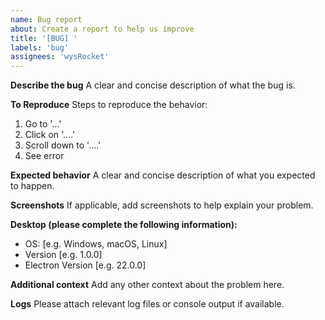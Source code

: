 ```yaml
---
name: Bug report
about: Create a report to help us improve
title: '[BUG] '
labels: 'bug'
assignees: 'wysRocket'
---
```


**Describe the bug**
A clear and concise description of what the bug is.

**To Reproduce**
Steps to reproduce the behavior:

1. Go to '...'
2. Click on '....'
3. Scroll down to '....'
4. See error

**Expected behavior**
A clear and concise description of what you expected to happen.

**Screenshots**
If applicable, add screenshots to help explain your problem.

**Desktop (please complete the following information):**

- OS: [e.g. Windows, macOS, Linux]
- Version [e.g. 1.0.0]
- Electron Version [e.g. 22.0.0]

**Additional context**
Add any other context about the problem here.

**Logs**
Please attach relevant log files or console output if available.
